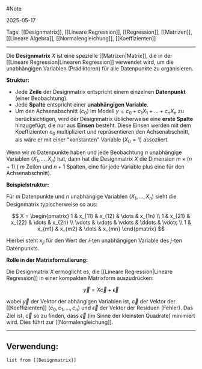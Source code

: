 #Note

2025-05-17

Tags: [[Designmatrix]], [[Lineare Regression]], [[Regression]], [[Matrizen]], [[Lineare Algebra]], [[Normalengleichung]], [[Koeffizienten]]

---

Die **Designmatrix** $X$ ist eine spezielle [[Matrizen|Matrix]], die in der [[Lineare Regression|Linearen Regression]] verwendet wird, um die unabhängigen Variablen (Prädiktoren) für alle Datenpunkte zu organisieren.

**Struktur:**

* Jede **Zeile** der Designmatrix entspricht einem einzelnen **Datenpunkt** (einer Beobachtung).
* Jede **Spalte** entspricht einer **unabhängigen Variable**.
* Um den Achsenabschnitt ($c_0$) im Modell $y = c_0 + c_1 X_1 + \dots + c_n X_n$ zu berücksichtigen, wird der Designmatrix üblicherweise eine **erste Spalte** hinzugefügt, die nur aus **Einsen** besteht. Diese Einsen werden mit dem Koeffizienten $c_0$ multipliziert und repräsentieren den Achsenabschnitt, als wäre er mit einer "konstanten" Variable ($X_0=1$) assoziiert.

Wenn wir $m$ Datenpunkte haben und jede Beobachtung $n$ unabhängige Variablen ($X_1, \dots, X_n$) hat, dann hat die Designmatrix $X$ die Dimension $m \times (n+1)$ ( $m$ Zeilen und $n+1$ Spalten, eine für jede Variable plus eine für den Achsenabschnitt).

**Beispielstruktur:**

Für $m$ Datenpunkte und $n$ unabhängige Variablen ($X_1, \dots, X_n$) sieht die Designmatrix typischerweise so aus:

$$
X = \begin{pmatrix}
1 & x_{11} & x_{12} & \dots & x_{1n} \\
1 & x_{21} & x_{22} & \dots & x_{2n} \\
\vdots & \vdots & \vdots & \ddots & \vdots \\
1 & x_{m1} & x_{m2} & \dots & x_{mn}
\end{pmatrix}
$$

Hierbei steht $x_{ji}$ für den Wert der $i$-ten unabhängigen Variable des $j$-ten Datenpunkts.

**Rolle in der Matrixformulierung:**

Die Designmatrix $X$ ermöglicht es, die [[Lineare Regression|Lineare Regression]] in einer kompakten Matrixform auszudrücken:

$$ \vec{y} = X\vec{c} + \vec{\epsilon} $$

wobei $\vec{y}$ der Vektor der abhängigen Variablen ist, $\vec{c}$ der Vektor der [[Koeffizienten]] ($c_0, c_1, \dots, c_n$) und $\vec{\epsilon}$ der Vektor der Residuen (Fehler). Das Ziel ist, $\vec{c}$ so zu finden, dass $\vec{\epsilon}$ (im Sinne der kleinsten Quadrate) minimiert wird. Dies führt zur [[Normalengleichung]].

---

## Verwendung:

```dataview
list from [[Designmatrix]]
```